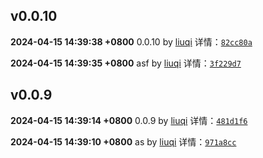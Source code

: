 ## v0.0.10
**2024-04-15 14:39:38 +0800**
0.0.10 by [liuqi](liuqi6602@163.com)
详情：[`82cc80a`](https://github.com/gtesim/gt-admin/commit/82cc80ac02cb20f16aa8eb80cfc4ac2c1b773993)

**2024-04-15 14:39:35 +0800**
asf by [liuqi](liuqi6602@163.com)
详情：[`3f229d7`](https://github.com/gtesim/gt-admin/commit/3f229d7939bffc76e24cf03054e7051c27433627)





## v0.0.9
**2024-04-15 14:39:14 +0800**
0.0.9 by [liuqi](liuqi6602@163.com)
详情：[`481d1f6`](https://github.com/gtesim/gt-admin/commit/481d1f6b92c9686b392f90ce7dea06bfae91bf3b)

**2024-04-15 14:39:10 +0800**
as by [liuqi](liuqi6602@163.com)
详情：[`971a8cc`](https://github.com/gtesim/gt-admin/commit/971a8ccbcd9acf16574e21bc2c45b872b4e55875)





